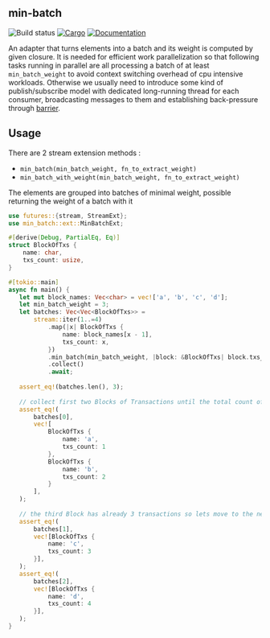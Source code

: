 ## min-batch

![Build status](https://github.com/pragmaxim-com/min-batch.rs/workflows/Rust/badge.svg)
[![Cargo](https://img.shields.io/crates/v/min-batch.svg)](https://crates.io/crates/min-batch)
[![Documentation](https://docs.rs/min-batch/badge.svg)](https://docs.rs/min-batch)

An adapter that turns elements into a batch and its weight is computed by given closure. 
It is needed for efficient work parallelization so that following tasks running in parallel 
are all processing a batch of at least `min_batch_weight` to avoid context switching overhead
of cpu intensive workloads. Otherwise we usually need to introduce some kind of publish/subscribe
model with dedicated long-running thread for each consumer, broadcasting messages to them and
establishing back-pressure through [barrier](https://docs.rs/tokio/latest/tokio/sync/struct.Barrier.html).

## Usage

There are 2 stream extension methods : 
  - `min_batch(min_batch_weight, fn_to_extract_weight)`
  - `min_batch_with_weight(min_batch_weight, fn_to_extract_weight)`

The elements are grouped into batches of minimal weight, possible returning the weight of a batch with it  

```rust
use futures::{stream, StreamExt};
use min_batch::ext::MinBatchExt;

#[derive(Debug, PartialEq, Eq)]
struct BlockOfTxs {
    name: char,
    txs_count: usize,
}

#[tokio::main]
async fn main() {
   let mut block_names: Vec<char> = vec!['a', 'b', 'c', 'd'];
   let min_batch_weight = 3;
   let batches: Vec<Vec<BlockOfTxs>> = 
       stream::iter(1..=4)
           .map(|x| BlockOfTxs {
               name: block_names[x - 1],
               txs_count: x,
           })
           .min_batch(min_batch_weight, |block: &BlockOfTxs| block.txs_count)
           .collect()
           .await;
   
   assert_eq!(batches.len(), 3);
   
   // collect first two Blocks of Transactions until the total count of transactions is >= 3
   assert_eq!(
       batches[0],
       vec![
           BlockOfTxs {
               name: 'a',
               txs_count: 1
           },
           BlockOfTxs {
               name: 'b',
               txs_count: 2
           }
       ],
   );
   
   // the third Block has already 3 transactions so lets move to the next one
   assert_eq!(
       batches[1],
       vec![BlockOfTxs {
           name: 'c',
           txs_count: 3
       }],
   );
   assert_eq!(
       batches[2],
       vec![BlockOfTxs {
           name: 'd',
           txs_count: 4
       }],
   );
}
```
